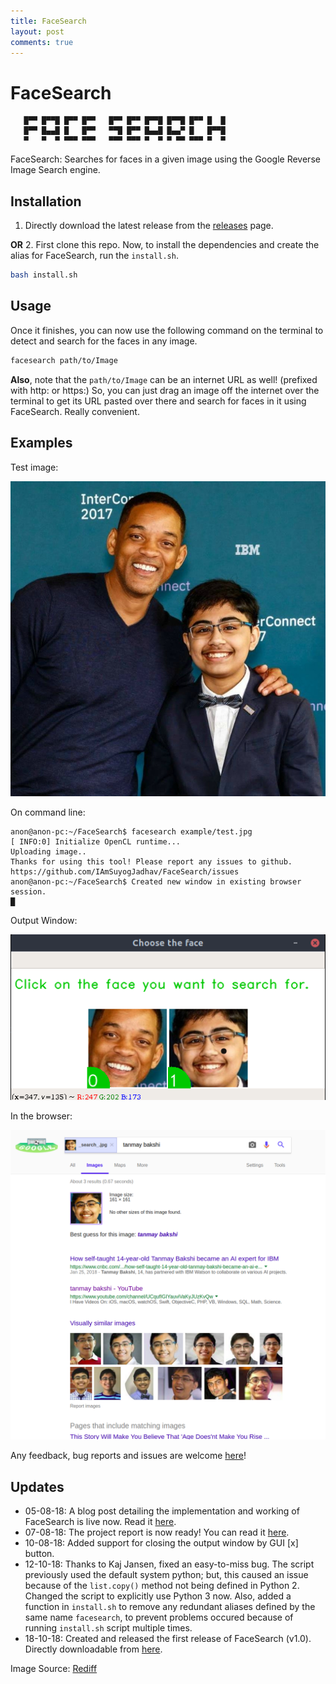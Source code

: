 ```yaml
---
title: FaceSearch
layout: post
comments: true
---
```


# FaceSearch
       █▀▀ █▀▀█ █▀▀ █▀▀   █▀▀ █▀▀ █▀▀█ █▀▀█ █▀▀ █  █       
       █▀▀ █▄▄█ █   █▀▀   ▀▀█ █▀▀ █▄▄█ █▄▄▀ █   █▀▀█       
       ▀   ▀  ▀ ▀▀▀ ▀▀▀   ▀▀▀ ▀▀▀ ▀  ▀ ▀ ▀▀ ▀▀▀ ▀  ▀       

FaceSearch: Searches for faces in a given image using the Google Reverse Image Search engine.

## Installation

1. Directly download the latest release from the [releases](./releases) page.

  **OR**
2. First clone this repo. Now, to install the dependencies and create the alias for FaceSearch, run the `install.sh`.
  ``` bash
  bash install.sh
  ```

## Usage
Once it finishes, you can now use the following command on the terminal to detect and search for the faces in any image.
``` bash
facesearch path/to/Image
```
**Also**, note that the `path/to/Image` can be an internet URL as well! (prefixed with http: or https:)
So, you can just drag an image off the internet over the terminal to get its URL pasted over there and search for faces in it using FaceSearch. Really convenient.

## Examples
Test image:

![alt text](./example/test.jpg "Test image")

On command line:
```
anon@anon-pc:~/FaceSearch$ facesearch example/test.jpg
[ INFO:0] Initialize OpenCL runtime...
Uploading image..
Thanks for using this tool! Please report any issues to github.
https://github.com/IAmSuyogJadhav/FaceSearch/issues
anon@anon-pc:~/FaceSearch$ Created new window in existing browser session.
█
```
Output Window:

![alt text](./example/test0.png "The output window")

In the browser:

![alt text](./example/test1.png "Browser output")

Any feedback, bug reports and issues are welcome [here](./issues/new)!

## Updates
  - 05-08-18: A blog post detailing the implementation and working of FaceSearch is live now. Read it [here](https://mlendeavours.wordpress.com/2018/08/05/facesearch/).
  - 07-08-18: The project report is now ready! You can read it [here](./Project_Report.pdf).
  - 10-08-18: Added support for closing the output window by GUI [x] button.
  - 12-10-18: Thanks to Kaj Jansen, fixed an easy-to-miss bug. The script previously used the default system python; but, this caused an issue because of the `list.copy()` method not being defined in Python 2. Changed the script to explicitly use Python 3 now. Also, added a function in `install.sh` to remove any redundant aliases defined by the same name `facesearch`, to prevent problems occured because of running `install.sh` script multiple times.
  - 18-10-18: Created and released the first release of FaceSearch (v1.0). Directly downloadable from [here](./releases).

Image Source: [Rediff](http://im.rediff.com/getahead/2018/feb/26tanmay1.jpg)
